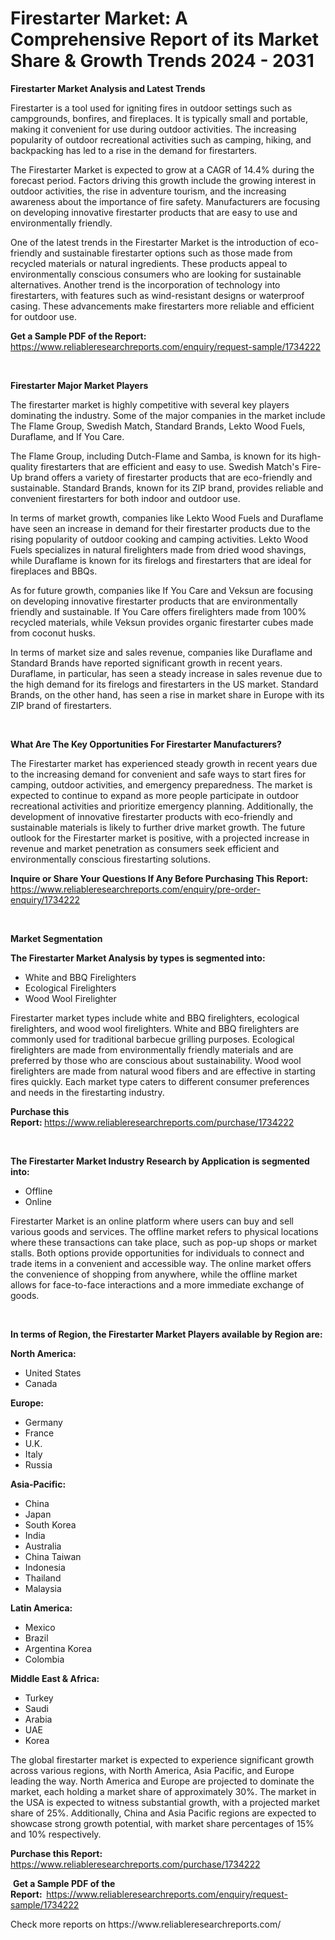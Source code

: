 <p><h1>Firestarter Market: A Comprehensive Report of its Market Share & Growth Trends 2024 - 2031</h1></p><p><strong>Firestarter Market Analysis and Latest Trends</strong></p>
<p><p>Firestarter is a tool used for igniting fires in outdoor settings such as campgrounds, bonfires, and fireplaces. It is typically small and portable, making it convenient for use during outdoor activities. The increasing popularity of outdoor recreational activities such as camping, hiking, and backpacking has led to a rise in the demand for firestarters.</p><p>The Firestarter Market is expected to grow at a CAGR of 14.4% during the forecast period. Factors driving this growth include the growing interest in outdoor activities, the rise in adventure tourism, and the increasing awareness about the importance of fire safety. Manufacturers are focusing on developing innovative firestarter products that are easy to use and environmentally friendly.</p><p>One of the latest trends in the Firestarter Market is the introduction of eco-friendly and sustainable firestarter options such as those made from recycled materials or natural ingredients. These products appeal to environmentally conscious consumers who are looking for sustainable alternatives. Another trend is the incorporation of technology into firestarters, with features such as wind-resistant designs or waterproof casing. These advancements make firestarters more reliable and efficient for outdoor use.</p></p>
<p><strong>Get a Sample PDF of the Report:&nbsp;</strong> <a href="https://www.reliableresearchreports.com/enquiry/request-sample/1734222">https://www.reliableresearchreports.com/enquiry/request-sample/1734222</a></p>
<p>&nbsp;</p>
<p><strong>Firestarter Major Market Players</strong></p>
<p><p>The firestarter market is highly competitive with several key players dominating the industry. Some of the major companies in the market include The Flame Group, Swedish Match, Standard Brands, Lekto Wood Fuels, Duraflame, and If You Care.</p><p>The Flame Group, including Dutch-Flame and Samba, is known for its high-quality firestarters that are efficient and easy to use. Swedish Match's Fire-Up brand offers a variety of firestarter products that are eco-friendly and sustainable. Standard Brands, known for its ZIP brand, provides reliable and convenient firestarters for both indoor and outdoor use.</p><p>In terms of market growth, companies like Lekto Wood Fuels and Duraflame have seen an increase in demand for their firestarter products due to the rising popularity of outdoor cooking and camping activities. Lekto Wood Fuels specializes in natural firelighters made from dried wood shavings, while Duraflame is known for its firelogs and firestarters that are ideal for fireplaces and BBQs.</p><p>As for future growth, companies like If You Care and Veksun are focusing on developing innovative firestarter products that are environmentally friendly and sustainable. If You Care offers firelighters made from 100% recycled materials, while Veksun provides organic firestarter cubes made from coconut husks.</p><p>In terms of market size and sales revenue, companies like Duraflame and Standard Brands have reported significant growth in recent years. Duraflame, in particular, has seen a steady increase in sales revenue due to the high demand for its firelogs and firestarters in the US market. Standard Brands, on the other hand, has seen a rise in market share in Europe with its ZIP brand of firestarters.</p></p>
<p>&nbsp;</p>
<p><strong>What Are The Key Opportunities For Firestarter Manufacturers?</strong></p>
<p><p>The Firestarter market has experienced steady growth in recent years due to the increasing demand for convenient and safe ways to start fires for camping, outdoor activities, and emergency preparedness. The market is expected to continue to expand as more people participate in outdoor recreational activities and prioritize emergency planning. Additionally, the development of innovative firestarter products with eco-friendly and sustainable materials is likely to further drive market growth. The future outlook for the Firestarter market is positive, with a projected increase in revenue and market penetration as consumers seek efficient and environmentally conscious firestarting solutions.</p></p>
<p><strong>Inquire or Share Your Questions If Any Before Purchasing This Report:</strong> <a href="https://www.reliableresearchreports.com/enquiry/pre-order-enquiry/1734222">https://www.reliableresearchreports.com/enquiry/pre-order-enquiry/1734222</a></p>
<p>&nbsp;</p>
<p><strong>Market Segmentation</strong></p>
<p><strong>The Firestarter Market Analysis by types is segmented into:</strong></p>
<p><ul><li>White and BBQ Firelighters</li><li>Ecological Firelighters</li><li>Wood Wool Firelighter</li></ul></p>
<p><p>Firestarter market types include white and BBQ firelighters, ecological firelighters, and wood wool firelighters. White and BBQ firelighters are commonly used for traditional barbecue grilling purposes. Ecological firelighters are made from environmentally friendly materials and are preferred by those who are conscious about sustainability. Wood wool firelighters are made from natural wood fibers and are effective in starting fires quickly. Each market type caters to different consumer preferences and needs in the firestarting industry.</p></p>
<p><strong>Purchase this Report:&nbsp;</strong><a href="https://www.reliableresearchreports.com/purchase/1734222">https://www.reliableresearchreports.com/purchase/1734222</a></p>
<p>&nbsp;</p>
<p><strong>The Firestarter Market Industry Research by Application is segmented into:</strong></p>
<p><ul><li>Offline</li><li>Online</li></ul></p>
<p><p>Firestarter Market is an online platform where users can buy and sell various goods and services. The offline market refers to physical locations where these transactions can take place, such as pop-up shops or market stalls. Both options provide opportunities for individuals to connect and trade items in a convenient and accessible way. The online market offers the convenience of shopping from anywhere, while the offline market allows for face-to-face interactions and a more immediate exchange of goods.</p></p>
<p>&nbsp;</p>
<p><strong>In terms of Region, the Firestarter Market Players available by Region are:</strong></p>
<p>
    <p> <strong> North America: </strong>
        <ul>
            <li>United States</li>
            <li>Canada</li>
        </ul>
        </p> 
    <p> <strong> Europe: </strong>
        <ul>
            <li>Germany</li>
            <li>France</li>
            <li>U.K.</li>
            <li>Italy</li>
            <li>Russia</li>
        </ul>
        </p> 
    <p> <strong> Asia-Pacific: </strong>
        <ul>
            <li>China</li>
            <li>Japan</li>
            <li>South Korea</li>
            <li>India</li>
            <li>Australia</li>
            <li>China Taiwan</li>
            <li>Indonesia</li>
            <li>Thailand</li>
            <li>Malaysia</li>
        </ul>
        </p> 
    <p> <strong> Latin America: </strong>
        <ul>
            <li>Mexico</li>
            <li>Brazil</li>
            <li>Argentina Korea</li>
            <li>Colombia</li>
        </ul>
        </p> 
    <p> <strong> Middle East & Africa: </strong>
        <ul>
            <li>Turkey</li>
            <li>Saudi</li>
            <li>Arabia</li>
            <li>UAE</li>
            <li>Korea</li>
        </ul>
    </p>
    </p>
<p><p>The global firestarter market is expected to experience significant growth across various regions, with North America, Asia Pacific, and Europe leading the way. North America and Europe are projected to dominate the market, each holding a market share of approximately 30%. The market in the USA is expected to witness substantial growth, with a projected market share of 25%. Additionally, China and Asia Pacific regions are expected to showcase strong growth potential, with market share percentages of 15% and 10% respectively.</p></p>
<p><strong>Purchase this Report: </strong><a href="https://www.reliableresearchreports.com/purchase/1734222">https://www.reliableresearchreports.com/purchase/1734222</a></p>
<p>&nbsp;<strong>Get a Sample PDF of the Report:&nbsp;&nbsp;</strong><a href="https://www.reliableresearchreports.com/enquiry/request-sample/1734222">https://www.reliableresearchreports.com/enquiry/request-sample/1734222</a></p>
<p><strong></strong></p>
<p>Check more reports on https://www.reliableresearchreports.com/</p>